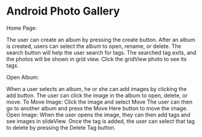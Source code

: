 # Android Photo Gallery

Home Page:

The user can create an album by pressing the create button.
After an album is created, users can select the album to open, rename, or delete.
The search button will help the user search for tags.
The searched tag exits, and the photos will be shown in grid view.
Click the gridView photo to see its tags.

Open Album:

When a user selects an album, he or she can add images by clicking the add button.
The user can click the image in the album to open, delete, or move.
    To Move Image:
		Click the image and select Move
		The user can then go to another album and press the Move Here button to move the image.
    Open Image:
		When the user opens the image, they can then add tags and see images in slideView.
		Once the tag is added, the user can select that tag to delete by pressing the Delete Tag button.

